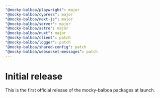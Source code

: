 ```yaml
---
"@mocky-balboa/playwright": major
"@mocky-balboa/cypress": major
"@mocky-balboa/next-js": major
"@mocky-balboa/server": major
"@mocky-balboa/astro": major
"@mocky-balboa/nuxt": major
"@mocky-balboa/client": patch
"@mocky-balboa/logger": patch
"@mocky-balboa/shared-config": patch
"@mocky-balboa/websocket-messages": patch
---
```


# Initial release

This is the first official release of the mocky-balboa packages at launch.
